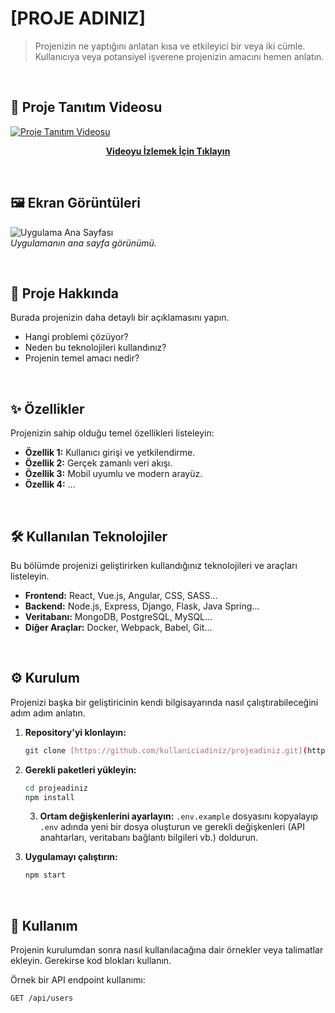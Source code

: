 # [PROJE ADINIZ]

> Projenizin ne yaptığını anlatan kısa ve etkileyici bir veya iki cümle. Kullanıcıya veya potansiyel işverene projenizin amacını hemen anlatın.

<br>

## 🎥 Proje Tanıtım Videosu

<a href="YOUTUBE_VIDEO_LINKINIZ" target="_blank">
  <img src="https://i.ytimg.com/vi/YOUTUBE_VIDEO_ID/hqdefault.jpg" alt="Proje Tanıtım Videosu" />
</a>

<p align="center">
  <a href="(https://youtu.be/fp-AnVK3zPc)" target="_blank"><strong>Videoyu İzlemek İçin Tıklayın</strong></a>
</p>

<br>

## 🖼️ Ekran Görüntüleri

![Uygulama Ana Sayfası](assets/ekran-goruntusu-1.png)
<br>
*Uygulamanın ana sayfa görünümü.*

<br>

## 🚀 Proje Hakkında

Burada projenizin daha detaylı bir açıklamasını yapın.
* Hangi problemi çözüyor?
* Neden bu teknolojileri kullandınız?
* Projenin temel amacı nedir?

<br>

## ✨ Özellikler

Projenizin sahip olduğu temel özellikleri listeleyin:
* **Özellik 1:** Kullanıcı girişi ve yetkilendirme.
* **Özellik 2:** Gerçek zamanlı veri akışı.
* **Özellik 3:** Mobil uyumlu ve modern arayüz.
* **Özellik 4:** ...

<br>

## 🛠️ Kullanılan Teknolojiler

Bu bölümde projenizi geliştirirken kullandığınız teknolojileri ve araçları listeleyin.
* **Frontend:** React, Vue.js, Angular, CSS, SASS...
* **Backend:** Node.js, Express, Django, Flask, Java Spring...
* **Veritabanı:** MongoDB, PostgreSQL, MySQL...
* **Diğer Araçlar:** Docker, Webpack, Babel, Git...

<br>

## ⚙️ Kurulum

Projenizi başka bir geliştiricinin kendi bilgisayarında nasıl çalıştırabileceğini adım adım anlatın.

1.  **Repository'yi klonlayın:**
    ```sh
    git clone [https://github.com/kullaniciadiniz/projeadiniz.git](https://github.com/kullaniciadiniz/projeadiniz.git)
    ```

2.  **Gerekli paketleri yükleyin:**
    ```sh
    cd projeadiniz
    npm install
    ```
    3.  **Ortam değişkenlerini ayarlayın:**
    `.env.example` dosyasını kopyalayıp `.env` adında yeni bir dosya oluşturun ve gerekli değişkenleri (API anahtarları, veritabanı bağlantı bilgileri vb.) doldurun.

4.  **Uygulamayı çalıştırın:**
    ```sh
    npm start
    ```

<br>

## 📖 Kullanım

Projenin kurulumdan sonra nasıl kullanılacağına dair örnekler veya talimatlar ekleyin. Gerekirse kod blokları kullanın.

Örnek bir API endpoint kullanımı:
```http
GET /api/users
